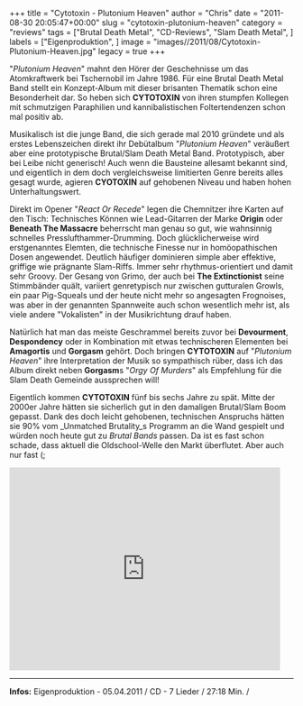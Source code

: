 +++
title = "Cytotoxin - Plutonium Heaven"
author = "Chris"
date = "2011-08-30 20:05:47+00:00"
slug = "cytotoxin-plutonium-heaven"
category = "reviews"
tags = ["Brutal Death Metal", "CD-Reviews", "Slam Death Metal", ]
labels = ["Eigenproduktion", ]
image = "images//2011/08/Cytotoxin-Plutonium-Heaven.jpg"
legacy = true
+++

"_Plutonium Heaven_" mahnt den Hörer der Geschehnisse um das Atomkraftwerk bei Tschernobil im Jahre 1986. Für eine Brutal Death Metal Band stellt ein Konzept-Album mit dieser brisanten Thematik schon eine Besonderheit dar. So heben sich **CYTOTOXIN** von ihren stumpfen Kollegen mit schmutzigen Paraphilien und kannibalistischen Foltertendenzen schon mal positiv ab.

Musikalisch ist die junge Band, die sich gerade mal 2010 gründete und als erstes Lebenszeichen direkt ihr Debütalbum "_Plutonium Heaven_" veräußert aber eine prototypische Brutal/Slam Death Metal Band. Prototypisch, aber bei Leibe nicht generisch! Auch wenn die Bausteine allesamt bekannt sind, und eigentlich in dem doch vergleichsweise limitierten Genre bereits alles gesagt wurde, agieren **CYOTOXIN** auf gehobenen Niveau und haben hohen Unterhaltungswert.

Direkt im Opener "_React Or Recede_" legen die Chemnitzer ihre Karten auf den Tisch: Technisches Können wie Lead-Gitarren der Marke **Origin** oder **Beneath The Massacre** beherrscht man genau so gut, wie wahnsinnig schnelles Presslufthammer-Drumming. Doch glücklicherweise wird erstgenanntes Elemten, die technische Finesse nur in homöopathischen Dosen angewendet. Deutlich häufiger dominieren simple aber effektive, griffige wie prägnante Slam-Riffs. Immer sehr rhythmus-orientiert und damit sehr Groovy.
Der Gesang von Grimo, der auch bei **The Extinctionist** seine Stimmbänder quält, variiert genretypisch nur zwischen gutturalen Growls, ein paar Pig-Squeals und der heute nicht mehr so angesagten Frognoises, was aber in der genannten Spannweite auch schon wesentlich mehr ist, als viele andere "Vokalisten" in der Musikrichtung drauf haben.

Natürlich hat man das meiste Geschrammel bereits zuvor bei **Devourment**, **Despondency** oder in Kombination mit etwas technischeren Elementen bei **Amagortis** und **Gorgasm** gehört. Doch bringen **CYTOTOXIN** auf "_Plutonium Heaven_" ihre Interpretation der Musik so sympathisch rüber, dass ich das Album direkt neben **Gorgasm**s "_Orgy Of Murders_" als Empfehlung für die Slam Death Gemeinde aussprechen will!

Eigentlich kommen **CYTOTOXIN** fünf bis sechs Jahre zu spät. Mitte der 2000er Jahre hätten sie sicherlich gut in den damaligen Brutal/Slam Boom gepasst. Dank des doch leicht gehobenen, technischen Anspruchs hätten sie 90% vom _Unmatched Brutality_s Programm an die Wand gespielt und würden noch heute gut zu _Brutal Bands_ passen. Da ist es fast schon schade, dass aktuell die Oldschool-Welle den Markt überflutet. Aber auch nur fast (;

<iframe allowfullscreen="" frameborder="0" height="360" src="http://www.youtube.com/embed/8ZfyvHJmKN0" width="480"></iframe>





---
**Infos:**
Eigenproduktion - 05.04.2011 / 
CD - 7 Lieder / 27:18 Min. / 
